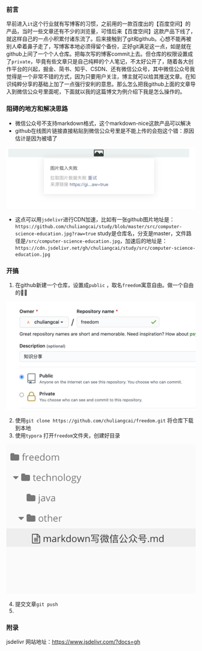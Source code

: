 ### 前言
早前进入`it`这个行业就有写博客的习惯，之前用的一款百度出的【百度空间】的产品，当时一些文章还有不少的浏览量，可惜后来【百度空间】这款产品下线了，就这样自己的一点小积累付诸东流了。后来接触到了git和github。心想不能再被别人牵着鼻子走了，写博客本地必须得留个备份，正好git满足这一点，如是就在github上间了一个个人仓库。把每次写的博客commit上去。但仓库的权限设置成了`private`，毕竟有些文章只是自己纯粹的个人笔记，不太好公开了，随着各大创作平台的兴起，掘金、简书、知乎、CSDN、还有微信公众号，其中微信公众号我觉得是一个非常不错的方式，因为只要用户关注，博主就可以给其推送文章。在知识纯粹分享的基础上加了一点强行安利的意思。那么怎么把我github上面的文章导入到微信公众号里面呢，下面就以我的这篇博文为例介绍下我是怎么操作的。
### 阻碍的地方和解决思路
* 微信公众号不支持markdown格式，这个markdown-nice这款产品可以解决
* github在线图片链接直接粘贴到微信公众号里是不能上传的会抱这个错：原因估计是因为被墙了

![image-20210206113635544](image-20210206113635544.png)

* 这点可以用`jsdelivr`进行CDN加速，比如有一张github图片地址是：`https://github.com/chuliangcai/study/blob/master/src/computer-science-education.jpg?raw=true` study是仓库名，分支是master，文件路径是`/src/computer-science-education.jpg`，加速后的地址是：`https://cdn.jsdelivr.net/gh/chuliangcai/study/src/computer-science-education.jpg`



### 开搞
1. 在github新建一个仓库，设置成`public` ，取名`freedom`寓意自由。做一个自由的👨‍💻

![image-20210206120334441](image-20210206120334441.png)

2. 使用`git clone https://github.com/chuliangcai/freedom.git` 将仓库下载到本地
3. 使用`typora` 打开`freedom`文件夹，创建好目录

![image-20210206122154575](image-20210206122154575.png)

4. 提交文章`git push`
5. 

### 附录

jsdelivr 网站地址：https://www.jsdelivr.com/?docs=gh